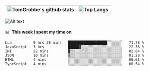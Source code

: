 |![TomGrobbe's github stats](https://github-readme-stats.vercel.app/api?username=egerdnc&count_private=true&show_icons=true&theme=dracula&disable_animations=true&include_all_commits=true)|![Top Langs](https://github-readme-stats.vercel.app/api/top-langs/?username=egerdnc&theme=dracula&langs_count=10&layout=compact)|
|:-:|:-:|

![Alt text](https://spotify-recently-played-readme.vercel.app/api?user=i4a9i8pn8x8vvskq8v52yhckr)
<br>
<br>
📊 &nbsp;**This week I spent my time on**
<!--START_SECTION:waka-->

```text
Lua          9 hrs 38 mins   ██████████████████░░░░░░░   71.78 %
JavaScript   3 hrs           █████▓░░░░░░░░░░░░░░░░░░░   22.36 %
INI          22 mins         ▓░░░░░░░░░░░░░░░░░░░░░░░░   02.84 %
JSON         10 mins         ▒░░░░░░░░░░░░░░░░░░░░░░░░   01.28 %
HTML         4 mins          ░░░░░░░░░░░░░░░░░░░░░░░░░   00.61 %
TypeScript   4 mins          ░░░░░░░░░░░░░░░░░░░░░░░░░   00.54 %
```

<!--END_SECTION:waka-->

